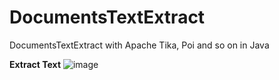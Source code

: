 # DocumentsTextExtract
DocumentsTextExtract with Apache Tika, Poi and so on in Java

**Extract Text**
![image](https://user-images.githubusercontent.com/84139720/155924842-8741c3d7-ea6f-45d8-9421-659b95143aaf.png)

